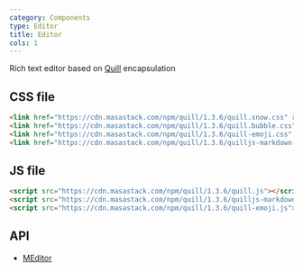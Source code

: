```yaml
---
category: Components
type: Editor
title: Editor
cols: 1
---
```


Rich text editor based on [Quill](https://quilljs.com/) encapsulation

## CSS file

```html
<link href="https://cdn.masastack.com/npm/quill/1.3.6/quill.snow.css" rel="stylesheet">
<link href="https://cdn.masastack.com/npm/quill/1.3.6/quill.bubble.css" rel="stylesheet">
<link href="https://cdn.masastack.com/npm/quill/1.3.6/quill-emoji.css" rel="stylesheet">
<link href="https://cdn.masastack.com/npm/quill/1.3.6/quilljs-markdown-common-style.css" rel="stylesheet">
```

## JS file

```html
<script src="https://cdn.masastack.com/npm/quill/1.3.6/quill.js"></script>
<script src="https://cdn.masastack.com/npm/quill/1.3.6/quilljs-markdown.js"></script>
<script src="https://cdn.masastack.com/npm/quill/1.3.6/quill-emoji.js"></script>
```

## API

- [MEditor](/api/MEditor)